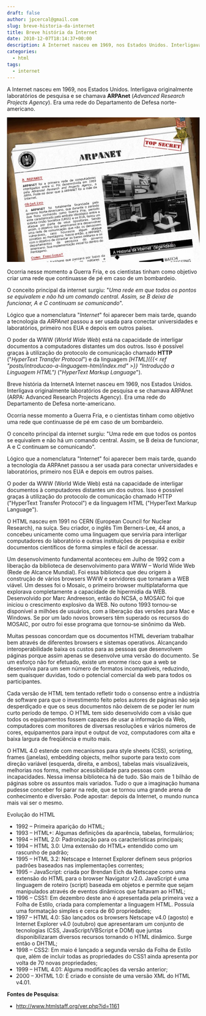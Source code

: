 ```yaml
---
draft: false
author: jpcercal@gmail.com
slug: breve-historia-da-internet
title: Breve história da Internet
date: 2010-12-07T18:14:37+00:00
description: A Internet nasceu em 1969, nos Estados Unidos. Interligava originalmente laboratórios de pesquisa e se chamava ARPAnet.
categories:
  - html
tags: 
  - internet
---
```


A Internet nasceu em 1969, nos Estados Unidos. Interligava originalmente laboratórios de pesquisa e se chamava 
**ARPAnet** (_Advanced Research Projects Agency_). Era uma rede do Departamento de Defesa norte-americano.

![Breve história da Internet](arpanet.jpg "ARPAnet")

Ocorria nesse momento a Guerra Fria, e os cientistas tinham como objetivo criar uma rede que continuasse de pé em caso 
de um bombardeio.

O conceito principal da internet surgiu: "_Uma rede em que todos os pontos se equivalem e não há um comando central. 
Assim, se B deixa de funcionar, A e C continuam se comunicando_".

Lógico que a nomenclatura "_Internet_" foi aparecer bem mais tarde, quando a tecnologia da _ARPAnet_ passou a ser 
usada para conectar universidades e laboratórios, primeiro nos EUA e depois em outros países.

O poder da WWW (_World Wide Web_) está na capacidade de interligar documentos a computadores distantes um dos outros. 
Isso é possível graças à utilização do protocolo de comunicação chamado **HTTP** ("_HyperText Transfer Protocol_") e 
da linguagem _[HTML]({{< ref "posts/introducao-a-linguagem-html/index.md" >}} "Introdução a Linguagem HTML")_ ("_HyperText Markup Language_").

Breve história da InternetA Internet nasceu em 1969, nos Estados Unidos. Interligava originalmente laboratórios de 
pesquisa e se chamava ARPAnet (ARPA: Advanced Research Projects Agency). Era uma rede do Departamento de Defesa 
norte-americano.

Ocorria nesse momento a Guerra Fria, e o cientistas tinham como objetivo uma rede que continuasse de pé em caso de 
um bombardeio.

O conceito principal da internet surgiu: "Uma rede em que todos os pontos se equivalem e não há um comando central. 
Assim, se B deixa de funcionar, A e C continuam se comunicando".

Lógico que a nomenclatura "Internet" foi aparecer bem mais tarde, quando a tecnologia da ARPAnet passou a ser usada 
para conectar universidades e laboratórios, primeiro nos EUA e depois em outros países.

O poder da WWW (World Wide Web) está na capacidade de interligar documentos à computadores distantes um dos outros.
Isso é possível graças à utilização do protocolo de comunicação chamado HTTP ("HyperText Transfer Protocol") e da 
linguagem HTML ("HyperText Markup Language").

O HTML nasceu em 1991 no CERN (European Council for Nuclear Research), na suíça. Seu criador, o inglês Tim Berners-Lee, 
44 anos, a concebeu unicamente como uma linguagem que serviria para interligar computadores do laboratório e outras 
instituições de pesquisa e exibir documentos científicos de forma simples e fácil de acessar.

Um desenvolvimento fundamental aconteceu em Julho de 1992 com a liberação da biblioteca de desenvolvimento para 
WWW – World Wide Web (Rede de Alcance Mundial). Foi essa biblioteca que deu origem à construção de vários browsers 
WWW e servidores que tornaram a WEB viável. Um desses foi o Mosaic, o primeiro browser multiplataforma que explorava 
completamente a capacidade de hipermídia da WEB. Desenvolvido por Marc Andreeson, então do NCSA, o MOSAIC foi que 
iniciou o crescimento explosivo da WEB. No outono 1993 tornou-se disponível a milhões de usuários, com a liberação das 
versões para Mac e Windows. Se por um lado novos browsers têm superado os recursos do MOSAIC, por outro foi esse 
programa que tornou-se sinônimo da Web.

Muitas pessoas concordam que os documentos HTML deveriam trabalhar bem através de diferentes browsers e sistemas 
operativos. Alcançando interoperabilidade baixa os custos para as pessoas que desenvolvem páginas porque assim apenas 
se desenvolve uma versão do documento. Se um esforço não for efetuado, existe um enorme risco que a web se desenvolva 
para um sem número de formatos incompatíveis, reduzindo, sem quaisquer duvidas, todo o potencial comercial da web para 
todos os participantes.

Cada versão de HTML tem tentado refletir todo o consenso entre a indústria de software para que o investimento feito 
pelos autores de páginas não seja desperdiçado e que os seus documentos não deixem de se poder ler num curto período 
de tempo. O HTML tem sido desenvolvido com a visão que todos os equipamentos fossem capazes de usar a informação da 
Web, computadores com monitores de diversas resoluções e vários números de cores, equipamentos para input e output de 
voz, computadores com alta e baixa largura de freqüência e muito mais.

O HTML 4.0 estende com mecanismos para style sheets (CSS), scripting, frames (janelas), embedding objects, melhor 
suporte para texto com direção variável (esquerda, direita, e ambos), tabelas mais visualizáveis, melhorias nos forms, 
melhor acessibilidade para pessoas com incapacidades. Nessa imensa biblioteca há de tudo. São mais de 1 bilhão de 
páginas sobre os assuntos mais variados. Tudo o que a imaginação humana pudesse conceber foi parar na rede, que se 
tornou uma grande arena de conhecimento e diversão. Pode apostar: depois da Internet, o mundo nunca mais vai ser o 
mesmo.

Evolução do HTML

* 1992 – Primeira aparição do HTML;
* 1993 – HTML+: Algumas definições da aparência, tabelas, formulários;
* 1994 – HTML 2.0: Padronização para os características principais;
* 1994 – HTML 3.0: Uma extensão do HTML+ entendido como um rascunho de padrão;
* 1995 – HTML 3.2: Netscape e Internet Explorer definem seus próprios padrões baseados nas implementações correntes;
* 1995 – JavaScript: criada por Brendan Eich da Netscape como uma extensão do HTML para o browser Navigator v2.0\. 
JavaScript é uma linguagem de roteiro (script) baseada em objetos e permite que sejam manipulados através de eventos 
dinâmicos que faltavam ao HTML;
* 1996 – CSS1: Em dezembro deste ano é apresentada pela primeira vez a Folha de Estilo, criada para complementar a 
linguagem HTML. Possuía uma formatação simples e cerca de 60 propriedades;
* 1997 – HTML 4.0: São lançados os browsers Netscape v4.0 (agosto) e Internet Explorer v4.0 (outubro) que apresentaram 
um conjunto de tecnologias (CSS, JavaScript/VBScript e DOM) que juntas disponibilizaram diversos recursos tornando o 
HTML dinâmico. Surge então o DHTML;
* 1998 – CSS2: Em maio é lançado a segunda versão da Folha de Estilo que, além de incluir todas as propriedades do 
CSS1 ainda apresenta por volta de 70 novas propriedades;
* 1999 – HTML 4.01: Alguma modificações da versão anterior;
* 2000 – XHTML 1.0: É criado e consiste de uma versão XML do HTML v4.01.

**Fontes de Pesquisa**:

* http://www.htmlstaff.org/ver.php?id=1161
